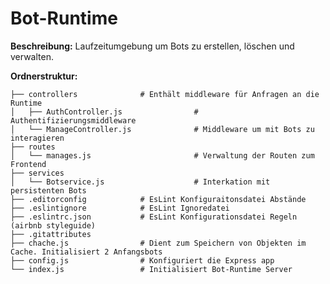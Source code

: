 # Bot-Runtime

**Beschreibung:**
Laufzeitumgebung um Bots zu erstellen, löschen und verwalten.

**Ordnerstruktur:**

    ├── controllers              # Enthält middleware für Anfragen an die Runtime
    │   ├── AuthController.js                # Authentifizierungsmiddleware
    │   └── ManageController.js              # Middleware um mit Bots zu interagieren
    ├── routes
    │   └── manages.js                       # Verwaltung der Routen zum Frontend
    ├── services
    │   └── Botservice.js                    # Interkation mit persistenten Bots
    ├── .editorconfig            # EsLint Konfiguraitonsdatei Abstände
    ├── .eslintignore            # EsLint Ignoredatei
    ├── .eslintrc.json           # EsLint Konfigurationsdatei Regeln (airbnb styleguide)
    ├── .gitattributes
    ├── chache.js                # Dient zum Speichern von Objekten im Cache. Initialisiert 2 Anfangsbots
    ├── config.js                # Konfiguriert die Express app
    └── index.js                 # Initialisiert Bot-Runtime Server
